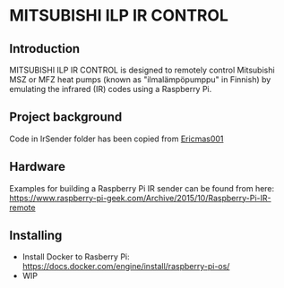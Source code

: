 # MITSUBISHI ILP IR CONTROL

## Introduction
MITSUBISHI ILP IR CONTROL is designed to remotely control Mitsubishi MSZ or MFZ heat pumps (known as "ilmalämpöpumppu" in Finnish) by emulating the infrared (IR) codes using a Raspberry Pi.

## Project background
Code in IrSender folder has been copied from [Ericmas001](https://github.com/Ericmas001/HVAC-IR-Control)

## Hardware
Examples for building a Raspberry Pi IR sender can be found from here:
https://www.raspberry-pi-geek.com/Archive/2015/10/Raspberry-Pi-IR-remote

## Installing
- Install Docker to Rasberry Pi: https://docs.docker.com/engine/install/raspberry-pi-os/
- WIP
